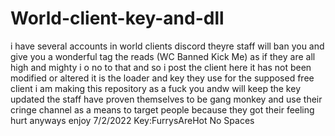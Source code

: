 # World-client-key-and-dll
i have several accounts in world clients discord theyre staff will ban you and give you a wonderful tag the reads (WC Banned Kick Me) as if they are all high and mighty i o no to that and so i post the client here it has not been modified or altered it is the loader and key they use for the supposed free client i am making this repository as a fuck you andw will keep the key updated the staff have proven themselves to be gang monkey and use their cringe channel as a means to target people because they got their feeling hurt anyways enjoy
7/2/2022
Key:FurrysAreHot
No Spaces
